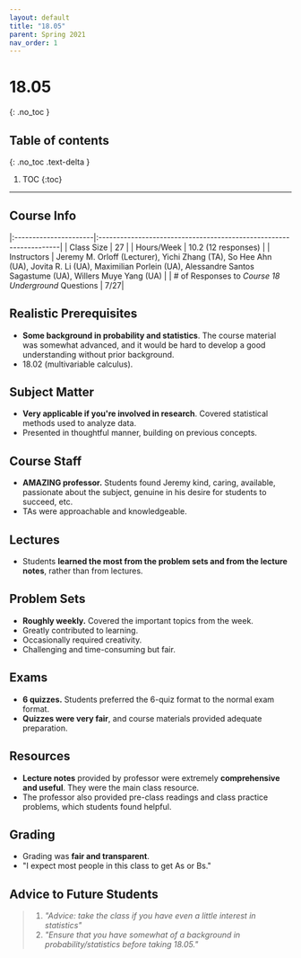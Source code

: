 ```yaml
---
layout: default
title: "18.05"
parent: Spring 2021
nav_order: 1
---
```


# 18.05
{: .no_toc }

## Table of contents
{: .no_toc .text-delta }

1. TOC
   {:toc}

---

## Course Info

|:----------------------|:-------------------------------------------------------------------|
| Class Size | 27 |
| Hours/Week | 10.2 (12 responses) |
| Instructors | Jeremy M. Orloff (Lecturer), Yichi Zhang (TA), So Hee Ahn (UA), Jovita R. Li (UA), Maximilian Porlein (UA), Alessandre Santos Sagastume (UA), Willers Muye Yang (UA) |
| # of Responses to _Course 18 Underground_ Questions | 7/27|

## Realistic Prerequisites

- **Some background in probability and statistics**. The course material was somewhat advanced, and it would be hard to develop a good understanding without prior background.
- 18.02 (multivariable calculus).

## Subject Matter

- **Very applicable if you're involved in research**. Covered statistical methods used to analyze data.
- Presented in thoughtful manner, building on previous concepts.

## Course Staff

- **AMAZING professor.** Students found Jeremy kind, caring, available, passionate about the subject, genuine in his desire for students to succeed, etc.
- TAs were approachable and knowledgeable.

## Lectures

- Students **learned the most from the problem sets and from the lecture notes**, rather than from lectures.

## Problem Sets

- **Roughly weekly.** Covered the important topics from the week.
- Greatly contributed to learning.
- Occasionally required creativity.
- Challenging and time-consuming but fair.

## Exams

- **6 quizzes.** Students preferred the 6-quiz format to the normal exam format.
- **Quizzes were very fair**, and course materials provided adequate preparation.

## Resources

- **Lecture notes** provided by professor were extremely **comprehensive and useful**. They were the main class resource.
- The professor also provided pre-class readings and class practice problems, which students found helpful.

## Grading

- Grading was **fair and transparent**.
- "I expect most people in this class to get As or Bs."

## Advice to Future Students

> 1. _"Advice: take the class if you have even a little interest in statistics"_
> 2. _"Ensure that you have somewhat of a background in probability/statistics before taking 18.05."_

<!-- ## Syllabus
Click [**here**](/assets/files/05_Syllabus_Spring2021.pdf) for a PDF of this course's syllabus. -->
